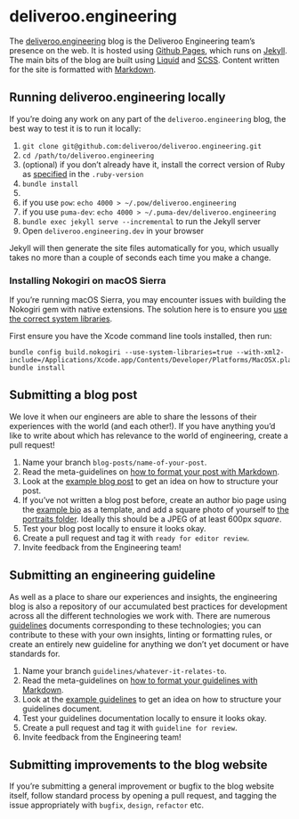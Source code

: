 # deliveroo.engineering

The [deliveroo.engineering](http://deliveroo.engineering) blog is the Deliveroo
Engineering team’s presence on the web. It is hosted using 
[Github Pages][github-pages], which runs on [Jekyll][jekyll]. The main bits of 
the blog are built using [Liquid][liquid] and [SCSS][sass]. Content written for
the site is formatted with [Markdown][markdown].

## Running deliveroo.engineering locally

If you’re doing any work on any part of the `deliveroo.engineering` blog, the 
best way to test it is to run it locally:

1. `git clone git@github.com:deliveroo/deliveroo.engineering.git`
2. `cd /path/to/deliveroo.engineering`
3. (optional) if you don’t already have it, install the correct version of Ruby
   as [specified][ruby-version] in the `.ruby-version`
4. `bundle install`
5. 
  1. if you use `pow`: `echo 4000 > ~/.pow/deliveroo.engineering` 
  2. if you use `puma-dev`: `echo 4000 > ~/.puma-dev/deliveroo.engineering`
6. `bundle exec jekyll serve --incremental` to run the Jekyll server
7. Open `deliveroo.engineering.dev` in your browser

Jekyll will then generate the site files automatically for you, which usually 
takes no more than a couple of seconds each time you make a change.

### Installing Nokogiri on macOS Sierra

If you’re running macOS Sierra, you may encounter issues with building the 
Nokogiri gem with native extensions. The solution here is to ensure you [use
the correct system libraries](http://stackoverflow.com/questions/40038953/installing-nokogiri-on-mac-os-sierra-10-12/40038954#40038954).

First ensure you have the Xcode command line tools installed, then run:

```
bundle config build.nokogiri --use-system-libraries=true --with-xml2-include=/Applications/Xcode.app/Contents/Developer/Platforms/MacOSX.platform/Developer/SDKs/MacOSX10.12.sdk/usr/include/libxml2
bundle install
```

## Submitting a blog post

We love it when our engineers are able to share the lessons of their experiences
with the world (and each other!). If you have anything you’d like to write about
which has relevance to the world of engineering, create a pull request!

1. Name your branch `blog-posts/name-of-your-post`.
2. Read the meta-guidelines on 
   [how to format your post with Markdown][markdown-formatting].
3. Look at the [example blog post][example-post] to get an idea on how to 
   structure your post.
4. If you’ve not written a blog post before, create an author bio page using the 
   [example bio][example-bio] as a template, and add a square photo of yourself
   to [the portraits folder][portraits-folder]. Ideally this should be a JPEG of
   at least 600px _square_.
5. Test your blog post locally to ensure it looks okay.
6. Create a pull request and tag it with `ready for editor review`.
7. Invite feedback from the Engineering team!

## Submitting an engineering guideline

As well as a place to share our experiences and insights, the engineering blog
is also a repository of our accumulated best practices for development across
all the different technologies we work with. There are numerous 
[guidelines][guidelines] documents corresponding to these technologies; you
can contribute to these with your own insights, linting or formatting rules, 
or create an entirely new guideline for anything we don’t yet document or have
standards for.

1. Name your branch `guidelines/whatever-it-relates-to`.
2. Read the meta-guidelines on 
   [how to format your guidelines with Markdown][markdown-formatting].
3. Look at the [example guidelines][example-guidelines] to get an idea on how to 
   structure your guidelines document.
4. Test your guidelines documentation locally to ensure it looks okay.
5. Create a pull request and tag it with `guideline for review`.
6. Invite feedback from the Engineering team!

## Submitting improvements to the blog website

If you’re submitting a general improvement or bugfix to the blog website itself,
follow standard process by opening a pull request, and tagging the issue 
appropriately with `bugfix`, `design`, `refactor` etc.

[github-pages]: https://pages.github.com
[jekyll]: https://jekyllrb.com
[liquid]: https://shopify.github.io/liquid/
[sass]: http://sass-lang.com
[markdown]: http://daringfireball.net/projects/markdown/syntax/
[ruby-version]: https://github.com/deliveroo/deliveroo.engineering/blob/gh-pages/.ruby-version
[markdown-formatting]: http://deliveroo.engineering/guidelines/meta/#formatting-guidelines
[example-post]: https://github.com/deliveroo/deliveroo.engineering/blob/gh-pages/_posts/YYYY-MM-DD-your-blog-post-name.md
[example-bio]: https://github.com/deliveroo/deliveroo.engineering/blob/gh-pages/_authors/_example-bio.md
[portraits-folder]: https://github.com/deliveroo/deliveroo.engineering/tree/gh-pages/images/portraits
[guidelines]: https://github.com/deliveroo/deliveroo.engineering/tree/gh-pages/_guidelines
[example-guidelines]: https://github.com/deliveroo/deliveroo.engineering/tree/gh-pages/_guidelines/_example-guidelines.md

